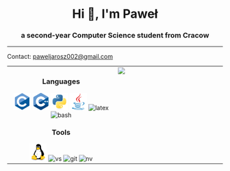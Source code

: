 <h1 align="center">Hi 👋, I'm Paweł</h1>
<h3 align="center"> a second-year Computer Science student from Cracow</h3>

---

Contact: paweljarosz002@gmail.com



<table>
<tr>
<td valign="top" width="50%">
<h3 align="center"> Languages </h3>

<div align="center">
<img src="https://raw.githubusercontent.com/devicons/devicon/master/icons/c/c-original.svg" alt="c" width="40" height="40"/> 
<img src="https://raw.githubusercontent.com/devicons/devicon/master/icons/cplusplus/cplusplus-original.svg" alt="cplusplus" width="40" height="40"/>
<img src="https://raw.githubusercontent.com/devicons/devicon/master/icons/python/python-original.svg" alt="python" width="40" height="40"/>
<img src="https://raw.githubusercontent.com/devicons/devicon/master/icons/java/java-original.svg" alt="java" width="40" height="40"/>
<img src="https://upload.wikimedia.org/wikipedia/commons/9/92/LaTeX_logo.svg" alt="latex" width="96" height="40"/>
<img src="https://www.vectorlogo.zone/logos/gnu_bash/gnu_bash-icon.svg" alt="bash" width="40" height="40"/>
</div>

<h3 align="center"> Tools </h3>
  <div align="center">
<img src="https://raw.githubusercontent.com/devicons/devicon/master/icons/linux/linux-original.svg" alt="linux" width="40" height="40"/> 
<img src="https://upload.wikimedia.org/wikipedia/commons/2/2c/Visual_Studio_Icon_2022.svg" alt="vs" width="40" height="40"/>
<img src="https://upload.wikimedia.org/wikipedia/commons/9/91/Octicons-mark-github.svg" alt="git" width="40" height="40"/>
<img src="https://upload.wikimedia.org/wikipedia/commons/3/3a/Neovim-mark.svg" alt="nv" width="40" height="40"/>
  </div>
</td>
  <td valign="top" width="50%">
    <img src="https://github-readme-stats.vercel.app/api/top-langs/?username=pawel002&hide=css,plpgsql&layout=compact&theme=radical" width="500" />
  </td>
</tr>
</table>
